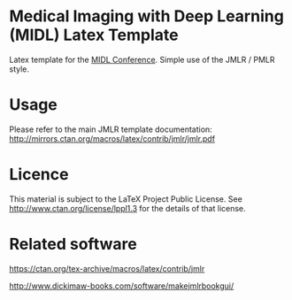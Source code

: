 # Medical Imaging with Deep Learning (MIDL) Latex Template
Latex template for the [MIDL Conference](http://midl.io). Simple use of the JMLR / PMLR style.

# Usage

Please refer to the main JMLR template documentation: http://mirrors.ctan.org/macros/latex/contrib/jmlr/jmlr.pdf

# Licence

This material is subject to the LaTeX Project Public License. 
See http://www.ctan.org/license/lppl1.3 
for the details of that license.

# Related software

https://ctan.org/tex-archive/macros/latex/contrib/jmlr

http://www.dickimaw-books.com/software/makejmlrbookgui/

